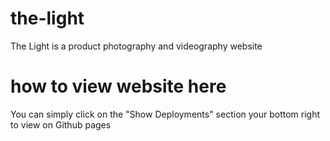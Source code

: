 # the-light
The Light is a product photography and videography website

# how to view website here
You can simply click on the "Show Deployments" section your bottom right to view on Github pages

